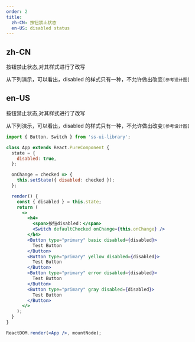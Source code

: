 ```yaml
---
order: 2
title:
  zh-CN: 按钮禁止状态
  en-US: disabled status
---
```


## zh-CN

按钮禁止状态,对其样式进行了改写

从下列演示，可以看出，disabled 的样式只有一种，不允许做出改变`[参考设计图]`

## en-US

按钮禁止状态,对其样式进行了改写

从下列演示，可以看出，disabled 的样式只有一种，不允许做出改变`[参考设计图]`

```jsx
import { Button, Switch } from 'ss-ui-library';

class App extends React.PureComponent {
  state = {
    disabled: true,
  };

  onChange = checked => {
    this.setState({ disabled: checked });
  };

  render() {
    const { disabled } = this.state;
    return (
      <>
        <h4>
          <span>按钮disabled：</span>
          <Switch defaultChecked onChange={this.onChange} />
        </h4>
        <Button type="primary" basic disabled={disabled}>
          Test Button
        </Button>
        <Button type="primary" yellow disabled={disabled}>
          Test Button
        </Button>
        <Button type="primary" error disabled={disabled}>
          Test Button
        </Button>
        <Button type="primary" gray disabled={disabled}>
          Test Button
        </Button>
      </>
    );
  }
}

ReactDOM.render(<App />, mountNode);
```
